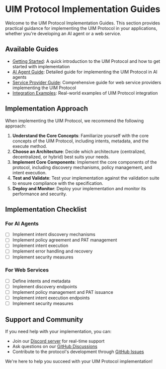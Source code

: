 # UIM Protocol Implementation Guides

Welcome to the UIM Protocol Implementation Guides. This section provides practical guidance for implementing the UIM Protocol in your applications, whether you're developing an AI agent or a web service.

## Available Guides

- [Getting Started](getting-started.md): A quick introduction to the UIM Protocol and how to get started with implementation
- [AI Agent Guide](ai-agent-guide.md): Detailed guide for implementing the UIM Protocol in AI agents
- [Service Provider Guide](service-provider-guide.md): Comprehensive guide for web service providers implementing the UIM Protocol
- [Integration Examples](integration-examples.md): Real-world examples of UIM Protocol integration

## Implementation Approach

When implementing the UIM Protocol, we recommend the following approach:

1. **Understand the Core Concepts**: Familiarize yourself with the core concepts of the UIM Protocol, including intents, metadata, and the execute method.
2. **Choose an Architecture**: Decide which architecture (centralized, decentralized, or hybrid) best suits your needs.
3. **Implement Core Components**: Implement the core components of the protocol, including discovery mechanisms, policy management, and intent execution.
4. **Test and Validate**: Test your implementation against the validation suite to ensure compliance with the specification.
5. **Deploy and Monitor**: Deploy your implementation and monitor its performance and security.

## Implementation Checklist

### For AI Agents

- [ ] Implement intent discovery mechanisms
- [ ] Implement policy agreement and PAT management
- [ ] Implement intent execution
- [ ] Implement error handling and recovery
- [ ] Implement security measures

### For Web Services

- [ ] Define intents and metadata
- [ ] Implement discovery endpoints
- [ ] Implement policy management and PAT issuance
- [ ] Implement intent execution endpoints
- [ ] Implement security measures

## Support and Community

If you need help with your implementation, you can:

- Join our [Discord server](https://discord.gg/uimprotocol) for real-time support
- Ask questions on our [GitHub Discussions](https://github.com/synaptiai/uim-protocol/discussions)
- Contribute to the protocol's development through [GitHub Issues](https://github.com/synaptiai/uim-protocol/issues)

We're here to help you succeed with your UIM Protocol implementation!
